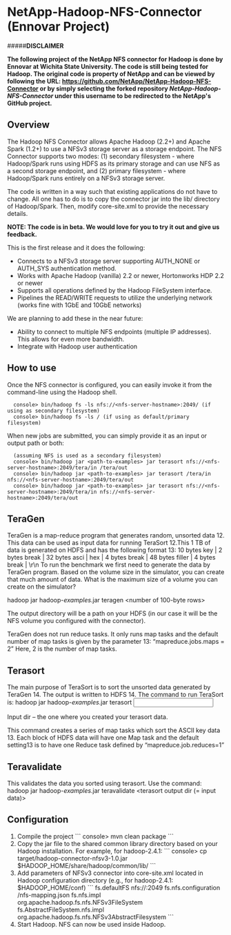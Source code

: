 NetApp-Hadoop-NFS-Connector (Ennovar Project)
===========================
#####**DISCLAIMER**

**The following project of the NetApp NFS connector for Hadoop is done by Ennovar at Wichita State University. The code is still being tested for Hadoop. The original code is property of NetApp and can be viewed by following the URL: https://github.com/NetApp/NetApp-Hadoop-NFS-Connector or by simply selecting the forked repository _NetApp-Hadoop-NFS-Connector_ under this username to be redirected to the NetApp's GitHub project.** 

Overview
-------------------------------------

The Hadoop NFS Connector allows Apache Hadoop (2.2+) and Apache Spark (1.2+) to use a NFSv3 storage server as a storage endpoint. The NFS Connector supports two modes: (1) secondary filesystem - where Hadoop/Spark runs using HDFS as its primary storage and can use NFS as a second storage endpoint, and (2) primary filesystem - where Hadoop/Spark runs entirely on a NFSv3 storage server. 

The code is written in a way such that existing applications do not have to change. All one has to do is to copy the connector jar into the lib/ directory of Hadoop/Spark. Then, modify core-site.xml to provide the necessary details.

**NOTE: The code is in beta. We would love for you to try it out and give us feedback.**

This is the first release and it does the following:
* Connects to a NFSv3 storage server supporting AUTH_NONE or AUTH_SYS authentication method.
* Works with Apache Hadoop (vanilla) 2.2 or newer, Hortonworks HDP 2.2 or newer 
* Supports all operations defined by the Hadoop FileSystem interface.
* Pipelines the READ/WRITE requests to utilize the underlying network (works fine with 1GbE and 10GbE networks)

We are planning to add these in the near future:
* Ability to connect to multiple NFS endpoints (multiple IP addresses). This allows for even more bandwidth.
* Integrate with Hadoop user authentication

How to use
-------------------------------------

Once the NFS connector is configured, you can easily invoke it from the command-line using the Hadoop shell.
```
  console> bin/hadoop fs -ls nfs://<nfs-server-hostname>:2049/ (if using as secondary filesystem)
  console> bin/hadoop fs -ls / (if using as default/primary filesystem)
```

When new jobs are submitted, you can simply provide it as an input or output path or both:
```
  (assuming NFS is used as a secondary filesystem)
  console> bin/hadoop jar <path-to-examples> jar terasort nfs://<nfs-server-hostname>:2049/tera/in /tera/out
  console> bin/hadoop jar <path-to-examples> jar terasort /tera/in nfs://<nfs-server-hostname>:2049/tera/out
  console> bin/hadoop jar <path-to-examples> jar terasort nfs://<nfs-server-hostname>:2049/tera/in nfs://<nfs-server-hostname>:2049/tera/out
```
TeraGen
------------------------------------
TeraGen is a map-reduce program that generates random, unsorted data 12. This data can be used as input data for running TeraSort 12.This 1 TB of data is generated on HDFS and has the following format 13: 
10 bytes key | 2 bytes break | 32 bytes asci | hex | 4 bytes break | 48 bytes filler | 4 bytes break | \r\n 
To run the benchmark we first need to generate the data by TeraGen program. Based on the volume size in the simulator, you can create that much amount of data. What is the maximum size of a volume you can create on the simulator?

hadoop jar hadoop-*examples*.jar teragen <number of 100-byte rows> <output dir>

The output directory will be a path on your HDFS (in our case it will be the NFS volume you configured with the connector).

TeraGen does not run reduce tasks. It only runs map tasks and the default number of map tasks is given by the parameter 13:
   “mapreduce.jobs.maps = 2” 
Here, 2 is the number of map tasks.

Terasort
------------------------------------
The main purpose of TeraSort is to sort the unsorted data generated by TeraGen 14. The output is written to HDFS 14. 
The command to run TeraSort is: 
hadoop
 jar hadoop-*examples*.jar terasort <input dir> <output dir>

Input
 dir – the one where you created your terasort data.

This command creates a series of map tasks which sort the ASCII key data 13. Each block of HDFS data will have one Map task and the default setting13 is to have one Reduce task defined by “mapreduce.job.reduces=1”

Teravalidate
------------------------------------
This validates the data you sorted using terasort. Use the command: 
hadoop jar hadoop-*examples*.jar teravalidate <terasort output dir (= input data)> <teravalidate output dir> 


Configuration
-------------------------------------
<ol>
<li>Compile the project
```
console> mvn clean package
```
</li>
<li>Copy the jar file to the shared common library directory based on your Hadoop installation. For example, for hadoop-2.4.1:
```
console> cp target/hadoop-connector-nfsv3-1.0.jar $HADOOP_HOME/share/hadoop/common/lib/
```
</li>
<li>Add parameters of NFSv3 connector into core-site.xml located in Hadoop configuration directory (e.g., for hadoop-2.4.1: $HADOOP_HOME/conf)
```
  <!-- If NFS should be the primary/default filesystem -->
  <property>
      <name>fs.defaultFS</name>
      <value>nfs://<nfsserver>:2049</value>
  </property>
  <property>
      <name>fs.nfs.configuration</name>
      <value><path-to-json-configuration-file>/nfs-mapping.json</value>
  </property>
  <property>
  <name>fs.nfs.impl</name>
      <value>org.apache.hadoop.fs.nfs.NFSv3FileSystem</value>
  </property>
      <property>
      <name>fs.AbstractFileSystem.nfs.impl</name>
      <value>org.apache.hadoop.fs.nfs.NFSv3AbstractFilesystem</value>
  </property>
```
</li>
<li>Start Hadoop. NFS can now be used inside Hadoop. </li>
<ol>


